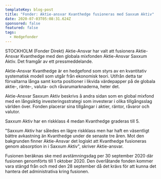 ```yaml
---
templateKey: blog-post
title: "Fonder: Aktie-ansvar Kvanthedge fusioneras med Saxxum Aktiv"
date: 2020-07-03T05:08:31.624Z
sponsored: false
featured: false
tags:
  - Hedgefonder
---
```

STOCKHOLM (Fonder Direkt) Aktie-Ansvar har valt att fusionera Aktie-Ansvar Kvanthedge med den globala mixfonden Aktie-Ansvar Saxxum Aktiv. Det framgår av ett pressmeddelande.

Aktie-Ansvar Kvanthedge är en hedgefond som styrs av en kvantitativ systematisk modell som utgår från ekonomisk teori. Utifrån detta tar förvaltarna långa samt korta positioner i likvida värdepapper på de globala aktie-, ränte-, valuta- och råvarumarknaderna, heter det.

Aktie-Ansvar Saxxum Aktiv beskrivs å andra sidan som en global mixfond med en långsiktig investeringsstrategi som investerar i olika tillgångsslag världen över. Fonden placerar sina tillgångar i aktier, räntor, råvaror och valutor.

Saxxum Aktiv har en riskklass 4 medan Kvanthedge graderas till 5.

"Saxxum Aktiv har således en lägre riskklass men har haft en väsentligt bättre avkastning än Kvanthedge under de senaste tre åren. Mot den bakgrunden finner Aktie-Ansvar det logiskt att Kvanthedge fusioneras genom absorption in i Saxxum Aktiv", skriver Aktie-ansvar.

Fusionen beräknas ske med avstämningsdag per 30 september 2020 där fusionen genomförts till 1 oktober 2020. Den överlåtande fonden kommer vara stängd från och med den 28 september då det krävs för att kunna det hantera det administrativa kring fusionen.